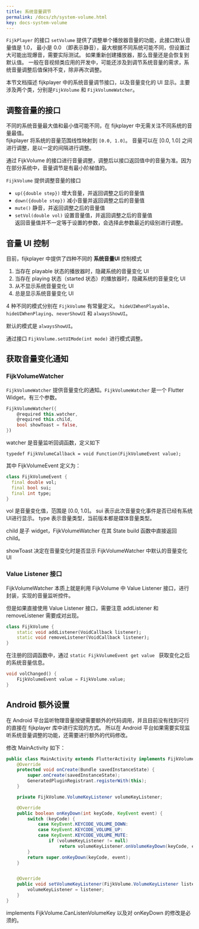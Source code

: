 ```yaml
---
title: 系统音量调节
permalink: /docs/zh/system-volume.html
key: docs-system-volume
---
```


`FijkPlayer` 的接口 `setVolume` 提供了调整单个播放器音量的功能，此接口默认音量值是 1.0， 最小是 0.0 （即表示静音），最大根据不同系统可能不同，但设置过大可能出现爆音，需要实际测试。
如果重新创建播放器，那么音量还是会恢复到默认值。
一般在音视频类应用的开发中，可能还涉及到调节系统音量的需求，系统音量调整后值保持不变，除非再次调整。

本节文档描述 fijkplayer 中的系统音量调节接口，以及音量变化的 UI 显示。主要涉及两个类，分别是`FijkVolume` 和 `FijkVolumeWatcher`。

## 调整音量的接口

不同的系统音量最大值和最小值可能不同，在 fijkplayer 中无需关注不同系统的音量最值。  
fijkplayer 将系统的音量范围线性映射到 `[0.0, 1.0]`。
音量可以在 [0.0, 1.0] 之间进行调整，是以一定的间隔进行调整。

通过 FijkVolume 的接口进行音量调整，调整后以接口返回值中的音量为准。因为在部分系统中，音量调节是有最小阶梯值的。

`FijkVolume` 提供调整音量的接口

* `up({double step})` 增大音量，并返回调整之后的音量值
* `down({double step})` 减小音量并返回调整之后的音量值
* `mute()` 静音，并返回调整之后的音量值
* `setVol(double vol)` 设置音量值，并返回调整之后的音量值  
    返回音量值并不一定等于设置的参数，会选择此参数最近的级别进行调整。

## 音量 UI 控制

目前，fijkplayer 中提供了四种不同的 **系统音量UI** 控制模式

1. 当存在 playable 状态的播放器时，隐藏系统的音量变化 UI
2. 当存在 playing 状态（started 状态）的播放器时，隐藏系统的音量变化 UI
3. 从不显示系统音量变化 UI
4. 总是显示系统音量变化 UI

4 种不同的模式分别在 `FijkVolume` 有常量定义。
`hideUIWhenPlayable`、`hideUIWhenPlaying`、`neverShowUI` 和 `alwaysShowUI`。

默认的模式是 `alwaysShowUI`。

通过接口 `FijkVolume.setUIMode(int mode)` 进行模式调整。

## 获取音量变化通知

### FijkVolumeWatcher

`FijkVolumeWatcher` 提供音量变化的通知。`FijkVolumeWatcher` 是一个 Flutter Widget，有三个参数。
```dart
FijkVolumeWatcher({
    @required this.watcher,
    @required this.child,
    bool showToast = false,
})
```

watcher 是音量监听回调函数，定义如下
```
typedef FijkVolumeCallback = void Function(FijkVolumeEvent value);
```

其中 FijkVolumeEvent 定义为：
```dart
class FijkVolumeEvent {
  final double vol;
  final bool sui;
  final int type;
}
```
vol 是音量变化值，范围是 [0.0, 1.0]。 sui 表示此次音量变化事件是否已经有系统UI进行显示。
type 表示音量类型，当前版本都是媒体音量类型。


child 是子 widget，FijkVolumeWatcher 在其 State build 函数中直接返回 child。

showToast 决定在音量变化时是否显示 FijkVolumeWatcher 中默认的音量变化 UI

### Value Listener 接口

FijkVolumeWatcher 本质上就是利用 FijkVolume 中 Value Listener 接口，进行封装，实现的音量监听控件。 

但是如果直接使用 Value Listener 接口，需要注意 addListener 和 removeListener 需要成对出现。

```dart
class FijkVolume {
    static void addListener(VoidCallback listener);
    static void removeListener(VoidCallback listener);
}
```

在注册的回调函数中，通过 `static FijkVolumeEvent get value ` 获取变化之后的系统音量信息。
```dart
void volChanged() {
    FijkVolumeEvent value = FijkVolume.value;
}
```

## Android 额外设置

在 Android 平台监听物理音量按键需要额外的代码调用，并且目前没有找到可行的直接在 fijkplayer 库中进行实现的方式。
所以在 Android 平台如果需要实现监听系统音量调整的功能，还需要进行额外的代码修改。

修改  MainActivity 如下：
```java
public class MainActivity extends FlutterActivity implements FijkVolume.CanListenVolumeKey {
    @Override
    protected void onCreate(Bundle savedInstanceState) {
        super.onCreate(savedInstanceState);
        GeneratedPluginRegistrant.registerWith(this);
    }

    private FijkVolume.VolumeKeyListener volumeKeyListener;

    @Override
    public boolean onKeyDown(int keyCode, KeyEvent event) {
        switch (keyCode) {
            case KeyEvent.KEYCODE_VOLUME_DOWN:
            case KeyEvent.KEYCODE_VOLUME_UP:
            case KeyEvent.KEYCODE_VOLUME_MUTE:
                if (volumeKeyListener != null)
                    return volumeKeyListener.onVolumeKeyDown(keyCode, event);
        }
        return super.onKeyDown(keyCode, event);
    }


    @Override
    public void setVolumeKeyListener(FijkVolume.VolumeKeyListener listener) {
        volumeKeyListener = listener;
    }
}
```

implements FijkVolume.CanListenVolumeKey 以及对 onKeyDown 的修改是必须的。
